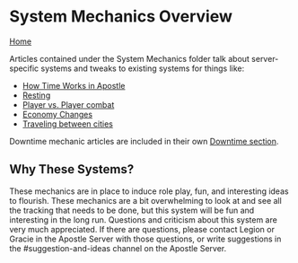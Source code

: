 # System Mechanics Overview
[Home](../11%20General/11.01%20Server%20Introduction.md)

Articles contained under the System Mechanics folder talk about server-specific systems and tweaks to existing systems for things like:
- [How Time Works in Apostle](15.02%20Time%20in%20Apostle.md)
- [Resting](15.03%20Resting%20in%20Apostle.md)
- [Player vs. Player combat](15.04%20Player%20vs%20Player%20Combat.md)
- [Economy Changes](15.05%20Economy%20Changes.md)
- [Traveling between cities](15.06%20Travel.md)

Downtime mechanic articles are included in their own [Downtime section](../13%20Downtime/13.01%20Downtime%20Overview.md).

## Why These Systems?
These mechanics are in place to induce role play, fun, and interesting ideas to flourish. These mechanics are a bit overwhelming to look at and see all the tracking that needs to be done, but this system will be fun and interesting in the long run. Questions and criticism about this system are very much appreciated. If there are questions, please contact Legion or Gracie in the Apostle Server with those questions, or write suggestions in the #suggestion-and-ideas channel on the Apostle Server.
